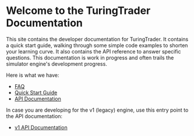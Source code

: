 # Welcome to the TuringTrader Documentation

This site contains the developer documentation for TuringTrader. It contains a quick start guide, walking through some simple code examples to shorten your learning curve. It also contains the API reference to answer specific questions. This documentation is work in progress and often trails the simulator engine's development progress.

Here is what we have:

- [FAQ](~/articles/overview/FAQ.md)
- [Quick Start Guide](~/articles/qsg/FiveCentTour.md)
- [API Documentation](xref:TuringTrader.SimulatorV2)

In case you are developing for the v1 (legacy) engine, use this entry point to the API documentation:
- [v1 API Documentation](xref:TuringTrader.Simulator)
